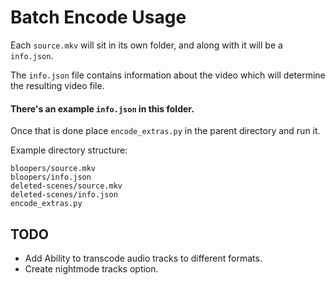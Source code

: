 # Batch Encode Usage

Each `source.mkv` will sit in its own folder, and along
with it will be a `info.json`.

The `info.json` file contains information about the video which
will determine the resulting video file.

#### There's an example `info.json` in this folder.

Once that is done place `encode_extras.py` in the parent directory and run it.

Example directory structure:
```
bloopers/source.mkv
bloopers/info.json
deleted-scenes/source.mkv
deleted-scenes/info.json
encode_extras.py
```

## TODO

* Add Ability to transcode audio tracks to different formats.
* Create nightmode tracks option.
